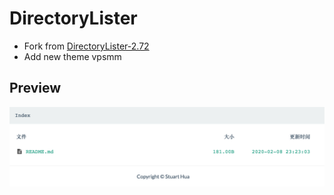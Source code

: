 # DirectoryLister

* Fork from [DirectoryLister-2.72](https://github.com/DirectoryLister/DirectoryLister/tree/2.7.2)
* Add new theme vpsmm

## Preview

![](https://raw.githubusercontent.com/stuarthua/PicGo/master/tmp/Snipaste_2020-02-09_07-48-15.png)
